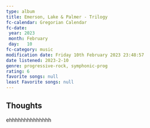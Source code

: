 ```yaml
---
type: album 
title: Emerson, Lake & Palmer - Trilogy
fc-calendar: Gregorian Calendar
fc-date: 
 year: 2023
 month: February
 day:   10
fc-category: music
modification date: Friday 10th February 2023 23:48:57
date listened: 2023-2-10 
genre: progressive-rock, symphonic-prog 
rating: 6
favorite songs: null
least Favorite songs: null
---
```

## Thoughts

ehhhhhhhhhhhhhh